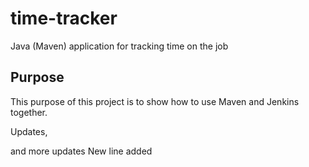 # time-tracker
Java (Maven) application for tracking time on the job

## Purpose

This purpose of this project is to show how to use Maven and Jenkins together.

Updates, 

and more updates
New line added
